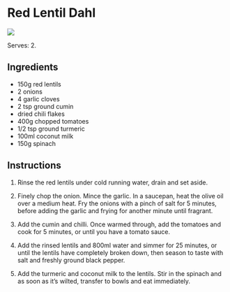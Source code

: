 # Red Lentil Dahl
![](https://ichef.bbci.co.uk/food/ic/food_16x9_1600/recipes/coconut_dahl_86921_16x9.jpg)

Serves: 2.

## Ingredients
- 150g red lentils
- 2 onions
- 4 garlic cloves
- 2 tsp ground cumin
- dried chili flakes
- 400g chopped tomatoes
- 1/2 tsp ground turmeric
- 100ml coconut milk
- 150g spinach 

## Instructions
1. Rinse the red lentils under cold running water, drain and set aside.

2. Finely chop the onion. 
   Mince the garlic.
   In a saucepan, heat the olive oil over a medium heat. 
   Fry the onions with a pinch of salt for 5 minutes, before adding the garlic and frying for another minute until fragrant. 

3. Add the cumin and chilli. 
   Once warmed through, add the tomatoes and cook for 5 minutes, or until you have a tomato sauce.

4. Add the rinsed lentils and 800ml water and simmer for 25 minutes, or until the lentils have completely broken down, then season to taste with salt and freshly ground black pepper.

5. Add the turmeric and coconut milk to the lentils. 
   Stir in the spinach and as soon as it’s wilted, transfer to bowls and eat immediately.